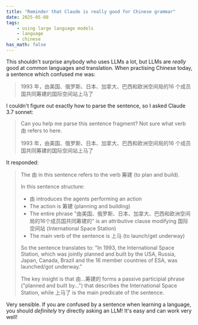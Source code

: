 ```yaml
---
title: "Reminder that Claude is really good for Chinese grammar"
date: 2025-05-08
tags:
    - using large language models
    - language
    - chinese
has_math: false
---
```


This shouldn't surprise anybody who uses LLMs a lot, but LLMs are _really_ good
at common languages and translation. When practising Chinese today, a sentence
which confused me was:

<!-- TEASER_END -->

> 1993 年，由美国、俄罗斯、日本、加拿大、巴西和欧洲空间局的16
> 个成员国共同筹建的国际空间站上马了

I couldn't figure out exactly how to parse the sentence, so I asked Claude 3.7
sonnet:

> Can you help me parse this sentence fragment? Not sure what verb 由 refers to
> here.
> 
> 1993 年，由美国、俄罗斯、日本、加拿大、巴西和欧洲空间局的16
> 个成员国共同筹建的国际空间站上马了

It responded:

> The 由 in this sentence refers to the verb 筹建 (to plan and build). 
> 
> In this sentence structure:
>
> - 由 introduces the agents performing an action
> - The action is 筹建 (planning and building)
> - The entire phrase
>   "由美国、俄罗斯、日本、加拿大、巴西和欧洲空间局的16个成员国共同筹建的" is
>   an attributive clause modifying 国际空间站 (International Space Station)
> - The main verb of the sentence is 上马 (to launch/get underway)
> 
> So the sentence translates to: "In 1993, the International Space Station,
> which was jointly planned and built by the USA, Russia, Japan, Canada, Brazil
> and the 16 member countries of ESA, was launched/got underway."
> 
> The key insight is that 由...筹建的 forms a passive participial phrase
> ("planned and built by...") that describes the International Space Station,
> while 上马了 is the main predicate of the sentence.

Very sensible. If you are confused by a sentence when learning a language, you
should _definitely_ try directly asking an LLM! It's easy and can work very
well!

